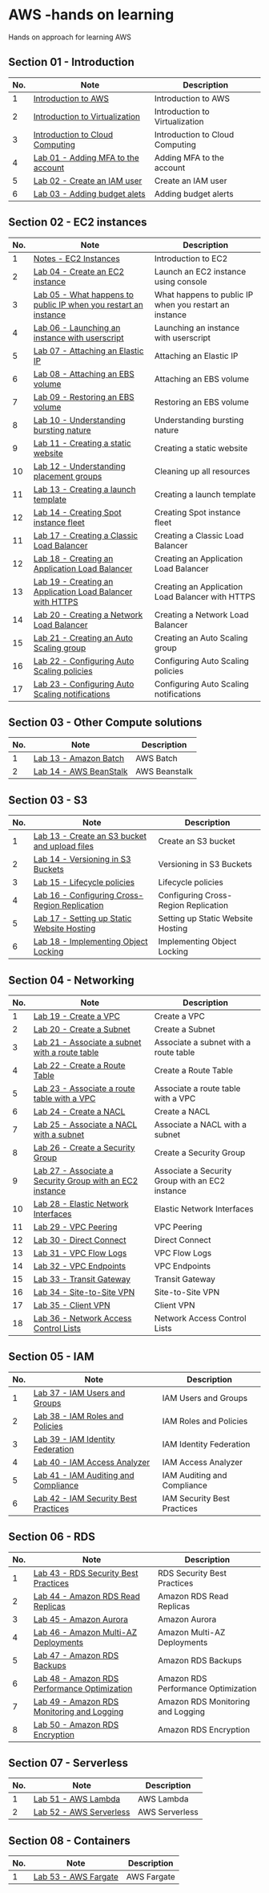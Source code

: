 # AWS -hands on learning

Hands on approach for learning AWS

## Section 01 -  Introduction

| No. | Note | Description |
| --- | --- | --- |
| 1 | [Introduction to AWS](notes/01_introduction/Introduction-to-AWS.md) | Introduction to AWS |
| 2 | [Introduction to Virtualization](notes/01_introduction/Introduction-to-Virtualization.md) | Introduction to Virtualization |
| 3 | [Introduction to Cloud Computing](notes/01_introduction/Introduction-to-Cloud-Computing.md) | Introduction to Cloud Computing |
| 4 | [Lab 01 - Adding MFA to the account](labs/01-iam-mfa-lab.md) | Adding MFA to the account |
| 5 | [Lab 02 - Create an IAM user](labs/02-iam-user-lab.md) | Create an IAM user |
| 6 | [Lab 03 - Adding budget alets](labs/03-budget-lab.md) | Adding budget alerts |

## Section 02 - EC2 instances

| No. | Note | Description |
| --- | --- | --- |
| 1 | [Notes - EC2 Instances](notes/02_EC2/01-Introduction-to-EC2.md) | Introduction to EC2 |
| 2 | [Lab 04 - Create an EC2 instance](labs/04-ec2-lab.md) | Launch an EC2 instance using console |
| 3 | [Lab 05 - What happens to public IP when you restart an instance](labs/05-public-ip-lab.md) | What happens to public IP when you restart an instance |
| 4 | [Lab 06 - Launching an instance with userscript](labs/06-userscript-lab.md) | Launching an instance with userscript |
| 5 | [Lab 07 - Attaching an Elastic IP](labs/07-elastic-ip-lab.md) | Attaching an Elastic IP |
| 6 | [Lab 08 - Attaching an EBS volume](labs/08-ebs-lab.md) | Attaching an EBS volume |
| 7 | [Lab 09 - Restoring an EBS volume](labs/09-restore-lab.md) | Restoring an EBS volume |
| 8 | [Lab 10 - Understanding bursting nature](labs/10-bursting-lab.md) | Understanding bursting nature |
| 9 | [Lab 11 - Creating a static website](labs/11-static-website-lab.md) | Creating a static website |
| 10 | [Lab 12 - Understanding placement groups](labs/12-placement-groups.md) | Cleaning up all resources |
| 11 | [ Lab 13 - Creating a launch template](labs/13-launch-template.md)| Creating a launch template |
| 12 | [ Lab 14 - Creating Spot instance fleet](labs/14-spot-instance-fleet.md)| Creating Spot instance fleet |
| 11 | [Lab 17 - Creating a Classic Load Balancer](labs/17-classic-load-balancer-lab.md) | Creating a Classic Load Balancer |
| 12 | [Lab 18 - Creating an Application Load Balancer](labs/18-application-load-balancer-lab.md) | Creating an Application Load Balancer |
| 13 | [Lab 19 - Creating an Application Load Balancer with HTTPS](labs/19-application-load-balancer-https-lab.md) | Creating an Application Load Balancer with HTTPS |
| 14 | [Lab 20 - Creating a Network Load Balancer](labs/20-network-load-balancer-lab.md) | Creating a Network Load Balancer |
| 15 | [Lab 21 - Creating an Auto Scaling group](labs/21-auto-scaling-group-lab.md) | Creating an Auto Scaling group |
| 16 | [Lab 22 - Configuring Auto Scaling policies](labs/22-auto-scaling-policies-lab.md) | Configuring Auto Scaling policies |
| 17 | [Lab 23 - Configuring Auto Scaling notifications](labs/23-auto-scaling-notifications-lab.md) | Configuring Auto Scaling notifications |

## Section 03 - Other Compute solutions

| No. | Note | Description |
| --- | --- | --- |
| 1 | [Lab 13 - Amazon Batch](labs/24-aws-batch-lab.md) | AWS Batch |
| 2 | [Lab 14 - AWS BeanStalk](labs/25-aws-beanstalk-lab.md) | AWS Beanstalk |


## Section 03 - S3 

| No. | Note | Description |
| --- | --- | --- |
| 1 | [Lab 13 - Create an S3 bucket and upload files](labs/13-s3-lab.md) | Create an S3 bucket |
| 2 | [Lab 14 - Versioning in S3 Buckets](labs/14-s3-versioning-lab.md) | Versioning in S3 Buckets |
| 3 | [Lab 15 - Lifecycle policies](labs/15-s3-lifecycle-lab.md) | Lifecycle policies |
| 4 | [Lab 16 - Configuring Cross-Region Replication](labs/16-s3-cross-region-replication-lab.md) | Configuring Cross-Region Replication |
| 5 | [Lab 17 - Setting up Static Website Hosting](labs/17-s3-static-website-lab.md) | Setting up Static Website Hosting |
| 6 | [Lab 18 - Implementing Object Locking](labs/18-s3-object-locking-lab.md) | Implementing Object Locking |


## Section 04 - Networking

| No. | Note | Description |
| --- | --- | --- |
| 1 | [Lab 19 - Create a VPC](labs/16-create-a-vpc.md) | Create a VPC |
| 2 | [Lab 20 - Create a Subnet](labs/17-create-a-subnet.md) | Create a Subnet |
| 3 | [Lab 21 - Associate a subnet with a route table](labs/18-associate-a-subnet-with-a-route-table.md) | Associate a subnet with a route table |
| 4 | [Lab 22 - Create a Route Table](labs/19-create-a-route-table.md) | Create a Route Table |
| 5 | [Lab 23 - Associate a route table with a VPC](labs/20-associate-a-route-table-with-a-vpc.md) | Associate a route table with a VPC |
| 6 | [Lab 24 - Create a NACL](labs/21-create-a-nacl.md) | Create a NACL |
| 7 | [Lab 25 - Associate a NACL with a subnet](labs/22-associate-a-nacl-with-a-subnet.md) | Associate a NACL with a subnet |
| 8 | [Lab 26 - Create a Security Group](labs/23-create-a-security-group.md) | Create a Security Group |
| 9 | [Lab 27 - Associate a Security Group with an EC2 instance](labs/24-associate-a-security-group-with-an-ec2-instance.md) | Associate a Security Group with an EC2 instance |
| 10 | [Lab 28 - Elastic Network Interfaces](labs/25-elastic-network-interfaces.md) | Elastic Network Interfaces |
| 11 | [Lab 29 - VPC Peering](labs/26-vpc-peering.md) | VPC Peering |
| 12 | [Lab 30 - Direct Connect](labs/27-direct-connect.md) | Direct Connect |
| 13 | [Lab 31 - VPC Flow Logs](labs/28-vpc-flow-logs.md) | VPC Flow Logs |
| 14 | [Lab 32 - VPC Endpoints](labs/29-vpc-endpoints.md) | VPC Endpoints |
| 15 | [Lab 33 - Transit Gateway](labs/30-transit-gateway.md) | Transit Gateway |
| 16 | [Lab 34 - Site-to-Site VPN](labs/31-site-to-site-vpn.md) | Site-to-Site VPN |
| 17 | [Lab 35 - Client VPN](labs/32-client-vpn.md) | Client VPN |
| 18 | [Lab 36 - Network Access Control Lists](labs/33-network-access-control-lists.md) | Network Access Control Lists |

## Section 05 - IAM

| No. | Note | Description |
| --- | --- | --- |
| 1 | [Lab 37 - IAM Users and Groups](labs/34-iam-users-and-groups.md) | IAM Users and Groups |
| 2 | [Lab 38 - IAM Roles and Policies](labs/35-iam-roles-and-policies.md) | IAM Roles and Policies |
| 3 | [Lab 39 - IAM Identity Federation](labs/36-iam-identity-federation.md) | IAM Identity Federation |
| 4 | [Lab 40 - IAM Access Analyzer](labs/37-iam-access-analyzer.md) | IAM Access Analyzer |
| 5 | [Lab 41 - IAM Auditing and Compliance](labs/38-iam-auditing-and-compliance.md) | IAM Auditing and Compliance |
| 6 | [Lab 42 - IAM Security Best Practices](labs/39-iam-security-best-practices.md) | IAM Security Best Practices |

## Section 06 - RDS

| No. | Note | Description |
| --- | --- | --- |
| 1 | [Lab 43 - RDS Security Best Practices](labs/40-rds-security-best-practices.md) | RDS Security Best Practices |
| 2 | [Lab 44 - Amazon RDS Read Replicas](labs/41-rds-read-replicas.md) | Amazon RDS Read Replicas |
| 3 | [Lab 45 - Amazon Aurora](labs/42-amazon-aurora.md) | Amazon Aurora |
| 4 | [Lab 46 - Amazon Multi-AZ Deployments](labs/43-amazon-multi-az-deployments.md) | Amazon Multi-AZ Deployments |
| 5 | [Lab 47 - Amazon RDS Backups](labs/44-amazon-rds-backups.md) | Amazon RDS Backups |
| 6 | [Lab 48 - Amazon RDS Performance Optimization](labs/45-amazon-rds-performance-optimization.md) | Amazon RDS Performance Optimization |
| 7 | [Lab 49 - Amazon RDS Monitoring and Logging](labs/46-amazon-rds-monitoring-and-logging.md) | Amazon RDS Monitoring and Logging |
| 8 | [Lab 50 - Amazon RDS Encryption](labs/47-amazon-rds-encryption.md) | Amazon RDS Encryption |


## Section 07 - Serverless

| No. | Note | Description |
| --- | --- | --- |
| 1 | [Lab 51 - AWS Lambda](labs/50-aws-lambda.md) | AWS Lambda |
| 2 | [Lab 52 - AWS Serverless](labs/51-aws-serverless.md) | AWS Serverless |


## Section 08 - Containers

| No. | Note | Description |
| --- | --- | --- |
| 1 | [Lab 53 - AWS Fargate](labs/52-aws-fargate.md) | AWS Fargate |